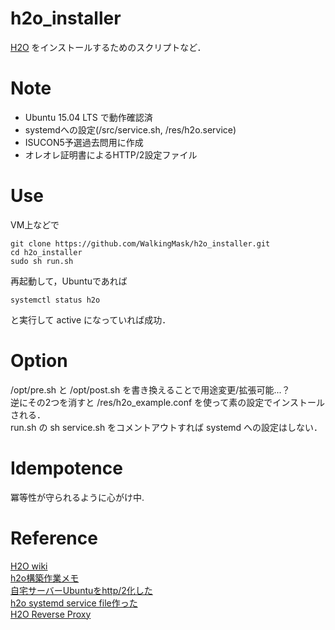 # h2o_installer

[H2O](https://github.com/h2o/h2o) をインストールするためのスクリプトなど．

# Note

- Ubuntu 15.04 LTS で動作確認済
- systemdへの設定(/src/service.sh, /res/h2o.service)
- ISUCON5予選過去問用に作成
- オレオレ証明書によるHTTP/2設定ファイル

# Use

VM上などで

`````
git clone https://github.com/WalkingMask/h2o_installer.git
cd h2o_installer
sudo sh run.sh
`````

再起動して，Ubuntuであれば

`````
systemctl status h2o
`````

と実行して active になっていれば成功．

# Option

/opt/pre.sh と /opt/post.sh を書き換えることで用途変更/拡張可能...？  
逆にその2つを消すと /res/h2o_example.conf を使って素の設定でインストールされる．  
run.sh の sh service.sh をコメントアウトすれば systemd への設定はしない．


# Idempotence

冪等性が守られるように心がけ中.

# Reference

[H2O wiki](https://h2o.examp1e.net/index.html)  
[h2o構築作業メモ](http://qiita.com/naotospace@github/items/badedb8c8272ad56118d)  
[自宅サーバーUbuntuをhttp/2化した](http://new-pill.hatenablog.com/entry/2015/12/23/010330)  
[h2o systemd service file作った](https://negima.mobi/2015/10/2092)  
[H2O Reverse Proxy](https://github.com/h2o/h2o/wiki/Reverse-Proxy)
